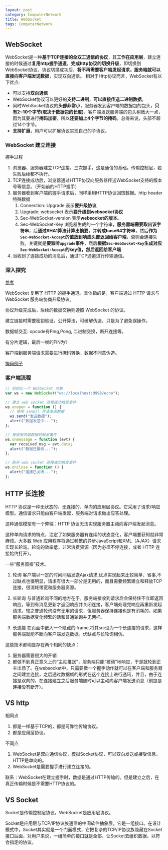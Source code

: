 ```yaml
---
layout: post
category: ComputerNetwork
title: WebSocket
tags: ComputerNetwork
---
```


## WebSocket

WebSocket是一种**基于TCP连接的全双工通信的协议**，其**工作在应用层**，建立连接的时候通过**复用http握手通道**，**完成http协议的切换升级**，即切换到WebSocket协议，协议切换成功后，**将不再需要客户端发起请求，服务端就可以直接向客户端发送数据**，实现双向通信。
相对于Http协议而言，WebSocket有以下优点:

- 可以支持**双向通信**
- WebSocket协议可以更好的**支持二进制**，**可以直接传送二进制数据**。
- 同时WebSocket协议的**头部非常小**，服务器发到客户端的数据包的包头，**只有2~10个字节(取决于数据包的长度)**，客户端发送服务端的包头稍微大一点，因为其要进行**掩码加密**，所以**还要加上4个字节的掩码**。总得来说，头部不超过14个字节。
- **支持扩展**，用户可以扩展协议实现自己的子协议。



### WebSocket 建立连接
握手过程

1. 浏览器、服务器建立TCP连接，三次握手。这是通信的基础，传输控制层，若失败后续都不执行。
2. TCP连接成功后，浏览器通过HTTP协议向服务器传送WebSocket支持的版本号等信息。（开始前的HTTP握手）
3. 服务器收到客户端的握手请求后，同样采用HTTP协议回馈数据。http header特殊数据
   1. Connection: Upgrade 表示**要升级协议**
   2. Upgrade: websocket 表示**要升级到websocket协议**
   3. Sec-WebSocket-version 表示**websocket的版本**。
   4. Sec-WebSocket-Key 浏览器生成的一个字符串，**服务器端需要取出该字符串**，后**通过SHA1算法计算出摘要**，并**转成base64字符串**，然后**作为`Sec-WebSocket-Accept`的值放到响应头部返回给客户端**，否则会连接失败。关键就是**要监听`upgrade`事件**，然后**根据`Sec-WebSocket-Key`生成对应`Sec-WebSocket-Accept`的key值，然后返回给客户端**
4. 当收到了连接成功的消息后，通过TCP通道进行传输通信。



### 深入探究

[参考](https://www.infoq.cn/article/deep-in-websocket-protocol) 

WebSocket 复用了 HTTP 的握手通道。具体指的是，客户端通过 HTTP 请求与 WebSocket 服务端协商升级协议。

协议升级完成后，后续的数据交换则遵照 WebSocket 的协议。

建立链接时需要密钥验证，公开算法，可破解伪造，只是为了避免误操作。

数据帧交互: opcode有Ping,Pong, 二进制交换，断开连接等。

有分片逻辑，最后一帧的FIN为1

客户端到服务端请求需要进行掩码转换，数据不同意伪造。

[掩码例子](https://blog.csdn.net/yangzai187/article/details/93862980)



### 客户端流程

```javascript
// 初始化一个 WebSocket 对象
var ws = new WebSocket("ws://localhost:9998/echo");

// 建立 web socket 连接成功触发事件
ws.onopen = function () {
  // 使用 send() 方法发送数据
  ws.send("发送数据");
  alert("数据发送中...");
};

// 接收服务端数据时触发事件
ws.onmessage = function (evt) {
  var received_msg = evt.data;
  alert("数据已接收...");
};

// 断开 web socket 连接成功触发事件
ws.onclose = function () {
  alert("连接已关闭...");
};
```



## HTTP 长连接

HTTP 协议是一种无状态的、无连接的、单向的应用层协议。它采用了请求/响应模型。通信请求只能由客户端发起，服务端对请求做出应答处理。

这种通信模型有一个弊端：HTTP 协议无法实现服务器主动向客户端发起消息。

这种单向请求的特点，注定了如果服务器有连续的状态变化，客户端要获知就非常麻烦。大多数 Web 应用程序将通过频繁的异步JavaScript和XML（AJAX）请求实现长轮询。轮询的效率低，非常浪费资源（因为必须不停连接，或者 HTTP 连接始终打开）。

一些“服务器推”技术。

1. 轮询
   客户端以一定的时间间隔发送Ajax请求,优点实现起来比较简单、省事,不过缺点也很明显，请求有很大一部分是无用的，而且需要频繁建立和释放TCP连接，很消耗带宽和服务器资源。

2. 长轮询
   与普通轮询不同的地方在于，服务端接收到请求后会保持住不立即返回响应，等到有消息更新才返回响应并关闭连接，客户端处理完响应再重新发起请求。较之普通轮询没有无用的请求，但服务器保持连接也是有消耗的，如果服务端数据变化频繁的话和普通轮询并无两样。

3. 长连接
   在页面中嵌入一个隐藏的iframe,将其src设为一个长连接的请求，这样服务端就能不断向客户端发送数据。优缺点与长轮询相仿。

这些技术都明显存在两个相同的缺点：

1. 服务器需要很大的开销 
2. 都做不到真正意义上的“主动推送”，服务端只能“被动”地响应，于是就轮到正主出场了。在websocket中，只需要做一个握手动作就可以在客户端和服务器之间建立连接，之后通过数据帧的形式在这个连接上进行通讯，并且，由于连接是双向的，在连接建立之后服务端随时可以主动向客户端发送消息（前提是连接没有断开）。

## VS http

相同点
1. 都是一样基于TCP的，都是可靠性传输协议。
2. 都是应用层协议。

不同点

1. WebSocket是双向通信协议，模拟Socket协议，可以双向发送或接受信息。HTTP是单向的。
2. WebSocket是需要握手进行建立连接的。

联系：WebSocket在建立握手时，数据是通过HTTP传输的。但是建立之后，在真正传输时候是不需要HTTP协议的。

## VS Socket

Socket是传输控制层协议，WebSocket是应用层协议。

Socket是应用层与TCP/IP协议族通信的中间软件抽象层，它是一组接口。在设计模式中，Socket其实就是一个门面模式，它把复杂的TCP/IP协议族隐藏在Socket接口后面，对用户来说，一组简单的接口就是全部，让Socket去组织数据，以符合指定的协议。
